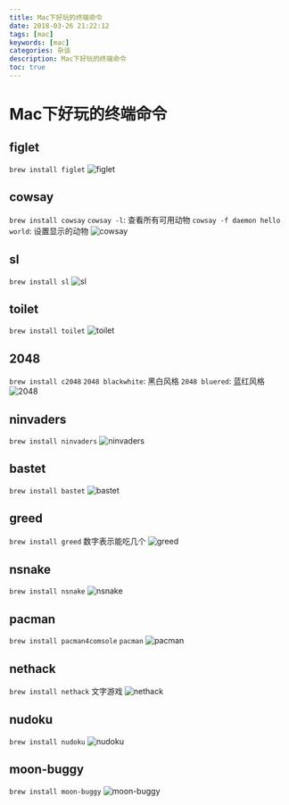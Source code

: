 ```yaml
---
title: Mac下好玩的终端命令
date: 2018-03-26 21:22:12
tags: [mac]
keywords: [mac]
categories: 杂谈
description: Mac下好玩的终端命令
toc: true
---
```

# Mac下好玩的终端命令

## figlet
`brew install figlet`
![figlet](Mac下好玩的终端命令/figlet.jpg)

## cowsay
`brew install cowsay`
`cowsay -l`: 查看所有可用动物
`cowsay -f daemon hello world`: 设置显示的动物
![cowsay](Mac下好玩的终端命令/cowsay.jpg)

## sl
`brew install sl`
![sl](Mac下好玩的终端命令/sl.jpg)

## toilet
`brew install toilet`
![toilet](Mac下好玩的终端命令/toilet.jpg)

## 2048
`brew install c2048`
`2048 blackwhite`: 黑白风格
`2048 bluered`: 蓝红风格
![2048](Mac下好玩的终端命令/2048.jpg)

## ninvaders
`brew install ninvaders`
![ninvaders](Mac下好玩的终端命令/ninvaders.jpg)

## bastet
`brew install bastet`
![bastet](Mac下好玩的终端命令/bastet.jpg)

## greed
`brew install greed`
数字表示能吃几个
![greed](Mac下好玩的终端命令/greed.jpg)

## nsnake
`brew install nsnake`
![nsnake](Mac下好玩的终端命令/nsnake.jpg)

## pacman
`brew install pacman4comsole`
`pacman`
![pacman](Mac下好玩的终端命令/pacman.jpg)

## nethack
`brew install nethack`
文字游戏
![nethack](Mac下好玩的终端命令/nethack.jpg)

## nudoku
`brew install nudoku`
![nudoku](Mac下好玩的终端命令/nudoku.jpg)

## moon-buggy
`brew install moon-buggy`
![moon-buggy](Mac下好玩的终端命令/moon-buggy.jpg)
